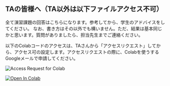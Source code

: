 ## TAの皆様へ（TA以外は以下ファイルアクセス不可）
 
 全て演習課題の回答はこちらになります。参考してから、学生のアドバイスをしてください。
 なお、書き方はその以外でも構いません。ただ、結果は基本同じかと思います。質問がありましたら、担当先生までご連絡ください。

以下のColabコードのアクセスは、TAさんから「アクセスリクエスト」してから、アクセス可の設定します。アクセスリクエストの際に、Colabを使うするGoogleメールで申請してください。

![Access Request for Colab](https://myoctocat.com/assets/images/base-octocat.svg)

[![Open In Colab](https://colab.research.google.com/assets/colab-badge.svg)](https://colab.research.google.com/drive/15FCp2Zhy0pxj7y6FnCp4K7zT_363MXIo?usp=sharing)
